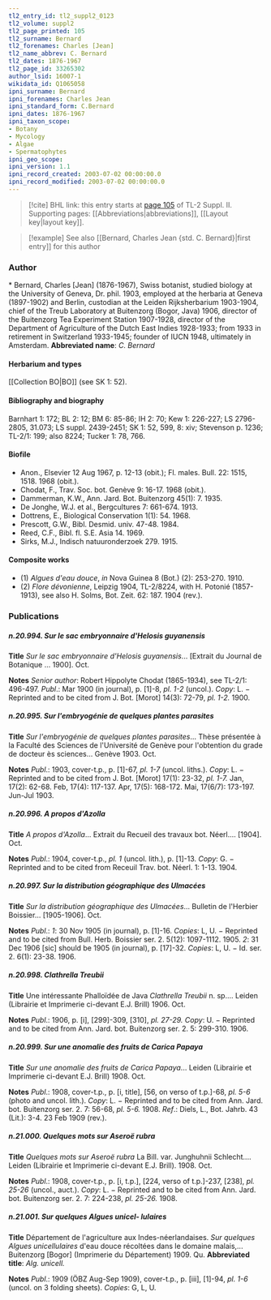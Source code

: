 ```yaml
---
tl2_entry_id: tl2_suppl2_0123
tl2_volume: suppl2
tl2_page_printed: 105
tl2_surname: Bernard
tl2_forenames: Charles [Jean]
tl2_name_abbrev: C. Bernard
tl2_dates: 1876-1967
tl2_page_id: 33265302
author_lsid: 16007-1
wikidata_id: Q1065058
ipni_surname: Bernard
ipni_forenames: Charles Jean
ipni_standard_form: C.Bernard
ipni_dates: 1876-1967
ipni_taxon_scope: 
- Botany
- Mycology
- Algae
- Spermatophytes
ipni_geo_scope: 
ipni_version: 1.1
ipni_record_created: 2003-07-02 00:00:00.0
ipni_record_modified: 2003-07-02 00:00:00.0
---
```



> [!cite] BHL link: this entry starts at [page 105](https://www.biodiversitylibrary.org/page/33265302) of TL-2 Suppl. II.
> Supporting pages: [[Abbreviations|abbreviations]], [[Layout key|layout key]].

> [!example] See also [[Bernard, Charles Jean {std. C. Bernard}|first entry]] for this author

### Author

\* Bernard, Charles \[Jean\] (1876-1967), Swiss botanist, studied biology at the University of Geneva, Dr. phil. 1903, employed at the herbaria at Geneva (1897-1902) and Berlin, custodian at the Leiden Rijksherbarium 1903-1904, chief of the Treub Laboratory at Buitenzorg (Bogor, Java) 1906, director of the Buitenzorg Tea Experiment Station 1907-1928, director of the Department of Agriculture of the Dutch East Indies 1928-1933; from 1933 in retirement in Switzerland 1933-1945; founder of IUCN 1948, ultimately in Amsterdam. 
**Abbreviated name**: *C. Bernard*

#### Herbarium and types

[[Collection BO|BO]] (see SK 1: 52).

#### Bibliography and biography

Barnhart 1: 172; BL 2: 12; BM 6: 85-86; IH 2: 70; Kew 1: 226-227; LS 2796-2805, 31.073; LS suppl. 2439-2451; SK 1: 52, 599, 8: xiv; Stevenson p. 1236; TL-2/1: 199; also 8224; Tucker 1: 78, 766.

#### Biofile

- Anon., Elsevier 12 Aug 1967, p. 12-13 (obit.); Fl. males. Bull. 22: 1515, 1518. 1968 (obit.).
- Chodat, F., Trav. Soc. bot. Genève 9: 16-17. 1968 (obit.).
- Dammerman, K.W., Ann. Jard. Bot. Buitenzorg 45(1): 7. 1935.
- De Jonghe, W.J. et al., Bergcultures 7: 661-674. 1913.
- Dottrens, E., Biological Conservation 1(1): 54. 1968.
- Prescott, G.W., Bibl. Desmid. univ. 47-48. 1984.
- Reed, C.F., Bibl. fl. S.E. Asia 14. 1969.
- Sirks, M.J., Indisch natuuronderzoek 279. 1915.

#### Composite works

- (1) *Algues d'eau douce*, *in* Nova Guinea 8 (Bot.) (2): 253-270. 1910.
- (2) *Flore dévonienne*, Leipzig 1904, TL-2/8224, with H. Potonié (1857-1913), see also H. Solms, Bot. Zeit. 62: 187. 1904 (rev.).

### Publications

##### n.20.994. Sur le sac embryonnaire d'Helosis guyanensis

**Title**
*Sur le sac embryonnaire d'Helosis guyanensis*... \[Extrait du Journal de Botanique ... 1900\]. Oct.

**Notes**
*Senior author*: Robert Hippolyte Chodat (1865-1934), see TL-2/1: 496-497.
*Publ*.: Mar 1900 (in journal), p. \[1\]-8, *pl. 1-2* (uncol.). *Copy*: L. − Reprinted and to be cited from J. Bot. \[Morot\] 14(3): 72-79, *pl. 1-2.* 1900.

##### n.20.995. Sur l'embryogénie de quelques plantes parasites

**Title**
*Sur l'embryogénie de quelques plantes parasites*... Thèse présentée à la Faculté des Sciences de l'Université de Genève pour l'obtention du grade de docteur ès sciences... Genève 1903. Oct.

**Notes**
*Publ*.: 1903, cover-t.p., p. \[1\]-67, *pl. 1-7* (uncol. liths.). *Copy*: L. − Reprinted and to be cited from J. Bot. \[Morot\] 17(1): 23-32, *pl. 1-7.* Jan, 17(2): 62-68. Feb, 17(4): 117-137. Apr, 17(5): 168-172. Mai, 17(6/7): 173-197. Jun-Jul 1903.

##### n.20.996. A propos d'Azolla

**Title**
*A propos d'Azolla*... Extrait du Recueil des travaux bot. Néerl.... \[1904\]. Oct.

**Notes**
*Publ*.: 1904, cover-t.p., *pl. 1* (uncol. lith.), p. \[1\]-13. *Copy*: G. − Reprinted and to be cited from Receuil Trav. bot. Néerl. 1: 1-13. 1904.

##### n.20.997. Sur la distribution géographique des Ulmacées

**Title**
*Sur la distribution géographique des Ulmacées*... Bulletin de l'Herbier Boissier... \[1905-1906\]. Oct.

**Notes**
*Publ*.: *1*: 30 Nov 1905 (in journal), p. \[1\]-16. *Copies*: L, U. − Reprinted and to be cited from Bull. Herb. Boissier ser. 2. 5(12): 1097-1112. 1905.
*2*: 31 Dec 1906 \[sic\] should be 1905 (in journal), p. \[17\]-32. *Copies*: L, U. − Id. ser. 2. 6(1): 23-38. 1906.

##### n.20.998. Clathrella Treubii

**Title**
Une intéressante Phalloïdée de Java *Clathrella Treubii* n. sp.... Leiden (Librairie et Imprimerie ci-devant E.J. Brill) 1906. Oct.

**Notes**
*Publ*.: 1906, p. \[i\], \[299\]-309, \[310\], *pl. 27-29.* *Copy*: U. − Reprinted and to be cited from Ann. Jard. bot. Buitenzorg ser. 2. 5: 299-310. 1906.

##### n.20.999. Sur une anomalie des fruits de Carica Papaya

**Title**
*Sur une anomalie des fruits de Carica Papaya*... Leiden (Librairie et Imprimerie ci-devant E.J. Brill) 1908. Oct.

**Notes**
*Publ*.: 1908, cover-t.p., p. \[i, title\], \[56, on verso of t.p.\]-68, *pl. 5-6* (photo and uncol. lith.). *Copy*: L. − Reprinted and to be cited from Ann. Jard. bot. Buitenzorg ser. 2. 7: 56-68, *pl. 5-6.* 1908.
*Ref*.: Diels, L., Bot. Jahrb. 43 (Lit.): 3-4. 23 Feb 1909 (rev.).

##### n.21.000. Quelques mots sur Aseroë rubra

**Title**
*Quelques mots sur Aseroë rubra* La Bill. var. Junghuhnii Schlecht.... Leiden (Librairie et Imprimerie ci-devant E.J. Brill). 1908. Oct.

**Notes**
*Publ*.: 1908, cover-t.p., p. \[i, t.p.\], \[224, verso of t.p.\]-237, \[238\], *pl. 25-26* (uncol., auct.).
*Copy*: L. − Reprinted and to be cited from Ann. Jard. bot. Buitenzorg ser. 2. 7: 224-238, *pl. 25-26.* 1908.

##### n.21.001. Sur quelques Algues unicel- lulaires

**Title**
Département de l'agriculture aux Indes-néerlandaises. *Sur quelques Algues unicellulaires* d'eau douce récoltées dans le domaine malais,... Buitenzorg \[Bogor\] (Imprimerie du Département) 1909. Qu.
**Abbreviated title**: *Alg. unicell.*

**Notes**
*Publ*.: 1909 (ÖBZ Aug-Sep 1909), cover-t.p., p. \[iii\], \[1\]-94, *pl. 1-6* (uncol. on 3 folding sheets). *Copies*: G, L, U.

